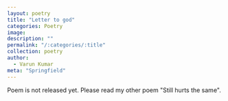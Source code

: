 ```yaml
---
layout: poetry
title: "Letter to god"
categories: Poetry
image:
description: ""
permalink: "/:categories/:title"
collection: poetry
author:
  - Varun Kumar
meta: "Springfield"
---
```


Poem is not released yet. Please read my other poem "Still hurts the same".

<!-- Dear God,
Another weekend,  -->

